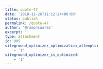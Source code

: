 ```yaml
---
title: quote-47
date: '2018-11-26T11:12:24+00:00'
status: publish
permalink: /quote-47
author: '@ramonsuarez'
excerpt: ''
type: attachment
id: 905
siteground_optimizer_optimization_attempts:
    - '1'
siteground_optimizer_is_optimized:
    - '1'
---
```

<!DOCTYPE html PUBLIC "-//W3C//DTD HTML 4.0 Transitional//EN" "http://www.w3.org/TR/REC-html40/loose.dtd">
<?xml encoding="UTF-8">
